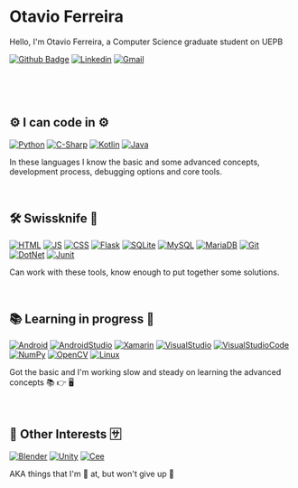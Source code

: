 # Otavio Ferreira

Hello, I'm Otavio Ferreira, a Computer Science graduate student on UEPB

[![Github Badge](https://img.shields.io/badge/GitHub-100000?style=flat-square&logo=github&logoColor=white)](https://github.com/otavio-f)
[![Linkedin](https://img.shields.io/badge/LinkedIn-0077B5?style=flat-square&logo=linkedin&logoColor=white)](https://www.linkedin.com/in/otavio-ferreira-480aa3191)
[![Gmail](https://img.shields.io/badge/Gmail-D14836?style=flat-square&logo=gmail&logoColor=white)](mailto:otavioferreira671@gmail.com)

&nbsp;

&nbsp;

## :gear: I can code in :gear:
[![Python](https://img.shields.io/badge/Python-14354C?style=for-the-badge&logo=python&logoColor=white)](https://www.python.org/)
[![C-Sharp](https://img.shields.io/badge/C%23-239120?style=for-the-badge&logo=c-sharp&logoColor=white)](https://docs.microsoft.com/dotnet/csharp/)
[![Kotlin](https://img.shields.io/badge/Kotlin-0095D5?&style=for-the-badge&logo=kotlin&logoColor=white)](https://kotlinlang.org/)
[![Java](https://img.shields.io/badge/Java-ED8B00?style=for-the-badge&logo=java&logoColor=white)](https://www.java.com/)

In these languages I know the basic and some advanced concepts, development process, debugging options and core tools.

&nbsp;

## :hammer_and_wrench: Swissknife :toolbox:
[![HTML](https://img.shields.io/badge/HTML5-E34F26?style=for-the-badge&logo=html5&logoColor=white)](https://developer.mozilla.org/docs/Web/HTML)
[![JS](https://img.shields.io/badge/JavaScript-323330?style=for-the-badge&logo=javascript&logoColor=F7DF1E)](https://developer.mozilla.org/docs/Web/Javascript)
[![CSS](https://img.shields.io/badge/CSS3-1572B6?style=for-the-badge&logo=css3&logoColor=white)](https://developer.mozilla.org/docs/Web/CSS)
[![Flask](https://img.shields.io/badge/Flask-000000?style=for-the-badge&logo=flask&logoColor=white)](https://flask.palletsprojects.com/en/2.0.x/)
[![SQLite](https://img.shields.io/badge/SQLite-07405E?style=for-the-badge&logo=sqlite&logoColor=white)](https://www.sqlite.org/index.html)
[![MySQL](https://img.shields.io/badge/MySQL-3E6E93?style=for-the-badge&logo=mysql&logoColor=white)](https://www.mysql.com/)
[![MariaDB](https://img.shields.io/badge/MariaDB-01529E?style=for-the-badge&logo=mariadb&logoColor=white)](https://mariadb.org/)
[![Git](https://img.shields.io/badge/Git-E34F26?style=for-the-badge&logo=git&logoColor=white)](https://git-scm.com/)
[![DotNet](https://img.shields.io/badge/.NET-5C2D91?style=for-the-badge&logo=.net&logoColor=white)](https://docs.microsoft.com/dotnet/)
[![Junit](https://img.shields.io/badge/JUnit-25A162?style=for-the-badge&logo=junit5&logoColor=white)](https://junit.org/junit5/)

Can work with these tools, know enough to put together some solutions.

&nbsp;

## :books: Learning in progress :scroll:
[![Android](https://img.shields.io/badge/Android-3DDC84?style=for-the-badge&logo=android&logoColor=white)](https://www.android.com/)
[![AndroidStudio](https://img.shields.io/badge/Android%20Studio-3DDC84?style=for-the-badge&logo=androidstudio&logoColor=black)](https://developer.android.com/studio)
[![Xamarin](https://img.shields.io/badge/Xamarin-3498DB?style=for-the-badge&logo=xamarin&logoColor=white)](https://dotnet.microsoft.com/apps/xamarin)
[![VisualStudio](https://img.shields.io/badge/Visual%20Studio-3B2E58?style=for-the-badge&logo=visualstudio&logoColor=black)](https://visualstudio.microsoft.com/)
[![VisualStudioCode](https://img.shields.io/badge/Visual%20Studio%20Code-white?style=for-the-badge&logo=visualstudiocode&logoColor=0066B8)](https://code.visualstudio.com/)
[![NumPy](https://img.shields.io/badge/NumPy-013243?style=for-the-badge&logo=numpy&logoColor=white)](https://numpy.org/)
[![OpenCV](https://img.shields.io/badge/OpenCV-695AFF?style=for-the-badge&logo=opencv&logoColor=white)](https://opencv.org/)
[![Linux](https://img.shields.io/badge/Linux-E34F26?style=for-the-badge&logo=linux&logoColor=black)](https://kernel.org/)

Got the basic and I'm working slow and steady on learning the advanced concepts :books: :point_right: :desktop_computer:

&nbsp;

## :brain: Other Interests :sa:
[![Blender](https://img.shields.io/badge/Blender-002D79?style=for-the-badge&logo=blender&logoColor=white)](https://www.blender.org/)
[![Unity](https://img.shields.io/badge/Unity-000000?style=for-the-badge&logo=unity&logoColor=white)](https://unity.com/)
[![Cee](https://img.shields.io/badge/C-00599C?style=for-the-badge&logo=c&logoColor=white)](https://www.cprogramming.com/)

AKA things that I'm :shit: at, but won't give up :shrug:

&nbsp;


<!--
**otavio-f/otavio-f** is a ✨ _special_ ✨ repository because its `README.md` (this file) appears on your GitHub profile.

Here are some ideas to get you started:

- 🔭 I’m currently working on ...
- 🌱 I’m currently learning ...
- 👯 I’m looking to collaborate on ...
- 🤔 I’m looking for help with ...
- 💬 Ask me about ...
- 📫 How to reach me: ...
- 😄 Pronouns: ...
- ⚡ Fun fact: ...
-->
